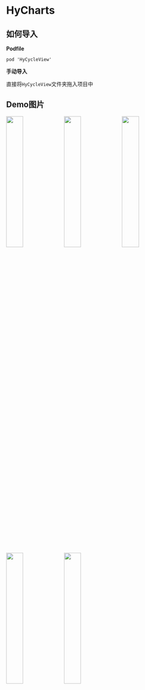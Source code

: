 # HyCharts
## 如何导入

__Podfile__

```
pod 'HyCycleView'
```

__手动导入__

直接将`HyCycleView`文件夹拖入项目中

## Demo图片
<div>
<img src="https://github.com/hydreamit/HyCharts/blob/master/Pictures/BarChart.png"  width="30%"/>
<img src="https://github.com/hydreamit/HyCharts/blob/master/Pictures/LineChart.png"  width="30%"/>
<img src="https://github.com/hydreamit/HyCharts/blob/master/Pictures/ChartsOne.png"  width="30%"/>
<img src="https://github.com/hydreamit/HyCharts/blob/master/Pictures/KLineChart.png"  width="30%"/>
 <img src="https://github.com/hydreamit/HyCharts/blob/master/Pictures/ChartsTwo.png"  width="30%"/>
</div>

